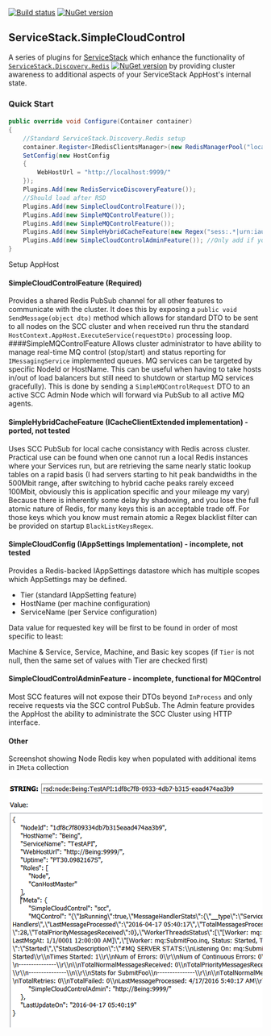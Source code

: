 [![Build status](https://ci.appveyor.com/api/projects/status/github/rsafier/ServiceStack.SimpleCloudControl?branch=master&svg=true)](https://ci.appveyor.com/project/rsafier/servicestack-Simplecloudcontrol)
[![NuGet version](https://badge.fury.io/nu/ServiceStack.SimpleCloudControl.svg)](https://badge.fury.io/nu/ServiceStack.SimpleCloudControl)
## ServiceStack.SimpleCloudControl

A series of plugins for [ServiceStack](https://servicestack.net/) which enhance the functionality of [`ServiceStack.Discovery.Redis`](https://github.com/rsafier/ServiceStack.Discovery.Redis) [![NuGet version](https://badge.fury.io/nu/ServiceStack.Discovery.Redis.svg)](https://badge.fury.io/nu/ServiceStack.Discovery.Redis) by providing cluster awareness to additional aspects of your ServiceStack AppHost's internal state.

### Quick Start
```c#
public override void Configure(Container container)
{
    //Standard ServiceStack.Discovery.Redis setup
    container.Register<IRedisClientsManager>(new RedisManagerPool("localhost:6379", new RedisPoolConfig { MaxPoolSize = 100, }));
    SetConfig(new HostConfig
    {
        WebHostUrl = "http://localhost:9999/"
    });
    Plugins.Add(new RedisServiceDiscoveryFeature());
    //Should load after RSD
    Plugins.Add(new SimpleCloudControlFeature());
    Plugins.Add(new SimpleMQControlFeature());
    Plugins.Add(new SimpleMQControlFeature());
    Plugins.Add(new SimpleHybridCacheFeature(new Regex("sess:.*|urn:iauthsession:.*|lock:.*", RegexOptions.Compiled))); //Applying filter on those keys to not keep a shadowed copy and always pull from Redis
    Plugins.Add(new SimpleCloudControlAdminFeature()); //Only add if you wish public access to administrative services 
}
```
Setup AppHost
#### SimpleCloudControlFeature (Required)
Provides a shared Redis PubSub channel for all other features to communicate with the cluster. It does this by exposing a 
`public void SendMessage(object dto)` method which allows for standard DTO to be sent to all nodes on the SCC cluster and when received run thru the standard `HostContext.AppHost.ExecuteService(requestDto)` processing loop.
####SimpleMQControlFeature
Allows cluster administrator to have ability to manage real-time MQ control (stop/start) and status reporting for `IMessagingService` implemented queues. MQ services can be targeted by specific NodeId or HostName. This can be useful when having to take hosts in/out of load balancers but still need to shutdown or startup MQ services gracefully). This is done by sending a `SimpleMQControlRequest` DTO to an active SCC Admin Node which will forward via PubSub to all active MQ agents.
#### SimpleHybridCacheFeature (ICacheClientExtended implementation) - ported, not tested
Uses SCC PubSub for local cache consistancy with Redis across cluster. Practical use can be found when one cannot run a local Redis instances where your Services run, but are retrieving the same nearly static lookup tables on a rapid basis (I had servers starting to hit peak bandwidths in the 500Mbit range, after switching to hybrid cache peaks rarely exceed 100Mbit, obviously this is application specific and your mileage my vary)
Because there is inherently some delay by shadowing, and you lose the full atomic nature of Redis, for many keys this is an acceptable trade off. For those keys which you know must remain atomic a Regex blacklist filter can be provided on startup `BlackListKeysRegex`.

#### SimpleCloudConfig (IAppSettings Implementation) - incomplete, not tested
Provides a Redis-backed IAppSettings datastore which has multiple scopes which AppSettings may be defined.

- Tier (standard IAppSetting feature)
- HostName (per machine configuration)
- ServiceName (per Service configuration)

Data value for requested key will be first to be found in order of most specific to least: 

Machine & Service, Service, Machine, and Basic key scopes (if `Tier` is not null, then the same set of values with Tier are checked first)

#### SimpleCloudControlAdminFeature - incomplete, functional for MQControl
Most SCC features will not expose their DTOs beyond `InProcess` and only receive requests via the SCC control PubSub. The Admin feature provides the AppHost the ability to administrate the SCC Cluster using HTTP interface.


#### Other
Screenshot showing Node Redis key when populated with additional items in `IMeta` collection

![Screen shot of test apps](images/SampleScreenshot.png)

